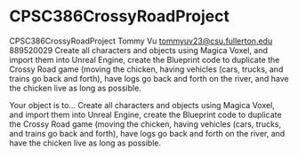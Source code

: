 # CPSC386CrossyRoadProject
CPSC386CrossyRoadProject
Tommy Vu tommyuv23@csu.fullerton.edu 889520029 Create all characters and objects using Magica Voxel, and import them into Unreal Engine, create the Blueprint code to duplicate the Crossy Road game (moving the chicken, having vehicles (cars, trucks, and trains go back and forth), have logs go back and forth on the river, and have the chicken live as long as possible.

Your object is to... Create all characters and objects using Magica Voxel, and import them into Unreal Engine, create the Blueprint code to duplicate the Crossy Road game (moving the chicken, having vehicles (cars, trucks, and trains go back and forth), have logs go back and forth on the river, and have the chicken live as long as possible.
